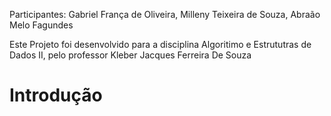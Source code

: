 Participantes: Gabriel França de Oliveira, Milleny Teixeira de Souza, Abraão Melo Fagundes
<p>Este Projeto foi desenvolvido para a disciplina Algoritimo e Estrututras de Dados II, pelo professor Kleber Jacques Ferreira De Souza


  
# **Introdução** <h1>
